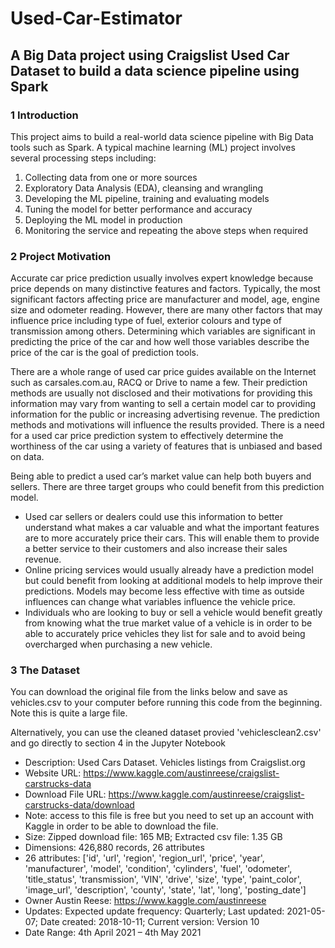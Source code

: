 # Used-Car-Estimator
## A Big Data project using Craigslist Used Car Dataset to build a data science pipeline using Spark

### 1 Introduction
This project aims to build a real-world data science pipeline with Big Data tools such as Spark.  A typical machine learning (ML) project involves several processing steps including:
1.	Collecting data from one or more sources
2.	Exploratory Data Analysis (EDA), cleansing and wrangling
3.	Developing the ML pipeline, training and evaluating models
4.	Tuning the model for better performance and accuracy
5.	Deploying the ML model in production
6.	Monitoring the service and repeating the above steps when required

### 2 Project Motivation
Accurate car price prediction usually involves expert knowledge because price depends on many distinctive features and factors. Typically, the most significant factors affecting price are manufacturer and model, age, engine size and odometer reading.  However, there are many other factors that may influence price including type of fuel, exterior colours and type of transmission among others.  Determining which variables are significant in predicting the price of the car and how well those variables describe the price of the car is the goal of prediction tools.

There are a whole range of used car price guides available on the Internet such as carsales.com.au, RACQ or Drive to name a few.  Their prediction methods are usually not disclosed and their motivations for providing this information may vary from wanting to sell a certain model car to providing information for the public or increasing advertising revenue.  The prediction methods and motivations will influence the results provided.  There is a need for a used car price prediction system to effectively determine the worthiness of the car using a variety of features that is unbiased and based on data. 

Being able to predict a used car’s market value can help both buyers and sellers.  There are three target groups who could benefit from this prediction model.
-	Used car sellers or dealers could use this information to better understand what makes a car valuable and what the important features are to more accurately price their cars.  This will enable them to provide a better service to their customers and also increase their sales revenue.
-	Online pricing services would usually already have a prediction model but could benefit from looking at additional models to help improve their predictions.  Models may become less effective with time as outside influences can change what variables influence the vehicle price.
-	Individuals who are looking to buy or sell a vehicle would benefit greatly from knowing what the true market value of a vehicle is in order to be able to accurately price vehicles they list for sale and to avoid being overcharged when purchasing a new vehicle.

### 3 The Dataset
You can download the original file from the links below and save as vehicles.csv to your computer before running this code from the beginning.  Note this is quite a large file.

Alternatively, you can use the cleaned dataset provied 'vehiclesclean2.csv' and go directly to section 4 in the Jupyter Notebook

- Description:	Used Cars Dataset.  Vehicles listings from Craigslist.org
- Website URL: https://www.kaggle.com/austinreese/craigslist-carstrucks-data  
- Download File URL: https://www.kaggle.com/austinreese/craigslist-carstrucks-data/download 
- Note: access to this file is free but you need to set up an account with Kaggle in order to be able to download the file.
- Size:	Zipped download file: 165 MB; Extracted csv file: 1.35 GB
- Dimensions: 426,880 records, 26 attributes
- 26 attributes: 
['id',   'url',   'region',  'region_url',  'price',  'year',  'manufacturer',  'model',  'condition',  'cylinders',  'fuel',  'odometer',  'title_status',  'transmission',  'VIN',  'drive',  'size',  'type',  'paint_color',  'image_url',  'description',  'county',  'state',  'lat',  'long',  'posting_date']
- Owner	Austin Reese: https://www.kaggle.com/austinreese
- Updates:	Expected update frequency: Quarterly; Last updated: 2021-05-07; Date created: 2018-10-11; Current version: Version 10
- Date Range:	4th April 2021 – 4th May 2021



